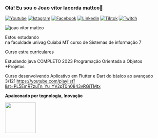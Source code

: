
### Olá! Eu sou o Joao vitor lacerda matteo👋

[![Youtube](https://img.shields.io/badge/YouTube-FF0000?style=for-the-badge&logo=youtube&logoColor=white)](https://www.youtube.com/@desvaisegamer587/featured)
[![Istagram](https://img.shields.io/badge/Instagram-E4405F?style=for-the-badge&logo=instagram&logoColor=white)](https://www.instagram.com/joaovmatteo/)
[![Facebook](https://img.shields.io/badge/Facebook-1877F2?style=for-the-badge&logo=facebook&logoColor=white)](https://www.facebook.com/joaovitor.lacerdamatteo)
[![Linkedin](https://img.shields.io/badge/LinkedIn-0077B5?style=for-the-badge&logo=linkedin&logoColor=white)](https://www.linkedin.com/in/joão-vitor-matteo-73b92a1b4/)
[![Tiktok](https://img.shields.io/badge/TikTok-000000?style=for-the-badge&logo=tiktok&logoColor=white)](https://www.tiktok.com/@desvaiser?lang=pt-BR)
[![Twitch](https://img.shields.io/badge/Twitch-9146FF?style=for-the-badge&logo=twitch&logoColor=white)](https://www.twitch.tv/desvaiser)

![joao vitor matteo](https://github-readme-stats.vercel.app/api?username=joao503&show_icons=true&theme=radical)

Estou estudando  
na faculdade univag 
Cuiabá MT
curso de Sistemas de informação 7 

Curso estra curriculares 

Estudando java COMPLETO 2023 Programação Orientada a Objetos +Projetos

Curso desenvolvendo Aplicativo em Flutter e Dart do básico ao avançado 3/121
https://youtube.com/playlist?list=PL5EmR7zuTn_Yu_YV2pT0h0843vRGiTMtx

 <b>Apaixonado por tegnologia, Inovação</b>  
 <div align="finishinge"><img src="https://user-images.githubusercontent.com/70125868/223308798-c7fbe56f-7dd3-483b-ab77-c21776a1e0c6.png" width="100px" />
</div>
